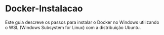 # Docker-Instalacao
Este guia descreve os passos para instalar o Docker no Windows utilizando o WSL (Windows Subsystem for Linux) com a distribuição Ubuntu.
